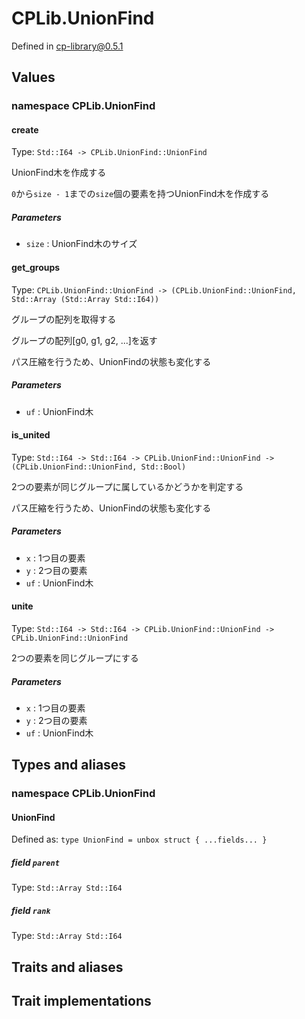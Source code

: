 # CPLib.UnionFind

Defined in cp-library@0.5.1

## Values

### namespace CPLib.UnionFind

#### create

Type: `Std::I64 -> CPLib.UnionFind::UnionFind`

UnionFind木を作成する

`0`から`size - 1`までの`size`個の要素を持つUnionFind木を作成する

##### Parameters

- `size` : UnionFind木のサイズ

#### get_groups

Type: `CPLib.UnionFind::UnionFind -> (CPLib.UnionFind::UnionFind, Std::Array (Std::Array Std::I64))`

グループの配列を取得する

グループの配列[g0, g1, g2, ...]を返す

パス圧縮を行うため、UnionFindの状態も変化する

##### Parameters

- `uf` : UnionFind木

#### is_united

Type: `Std::I64 -> Std::I64 -> CPLib.UnionFind::UnionFind -> (CPLib.UnionFind::UnionFind, Std::Bool)`

2つの要素が同じグループに属しているかどうかを判定する

パス圧縮を行うため、UnionFindの状態も変化する

##### Parameters

- `x` : 1つ目の要素
- `y` : 2つ目の要素
- `uf` : UnionFind木

#### unite

Type: `Std::I64 -> Std::I64 -> CPLib.UnionFind::UnionFind -> CPLib.UnionFind::UnionFind`

2つの要素を同じグループにする

##### Parameters

- `x` : 1つ目の要素
- `y` : 2つ目の要素
- `uf` : UnionFind木

## Types and aliases

### namespace CPLib.UnionFind

#### UnionFind

Defined as: `type UnionFind = unbox struct { ...fields... }`

##### field `parent`

Type: `Std::Array Std::I64`

##### field `rank`

Type: `Std::Array Std::I64`

## Traits and aliases

## Trait implementations